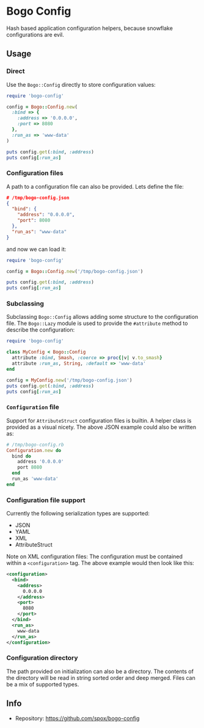 # Bogo Config

Hash based application configuration helpers, because
snowflake configurations are evil.

## Usage

### Direct

Use the `Bogo::Config` directly to store configuration values:

```ruby
require 'bogo-config'

config = Bogo::Config.new(
  :bind => {
    :address => '0.0.0.0',
    :port => 8080
  },
  :run_as => 'www-data'
)

puts config.get(:bind, :address)
puts config[:run_as]
```

### Configuration files

A path to a configuration file can also be provided. Lets
define the file:

```json
# /tmp/bogo-config.json
{
  "bind": {
    "address": "0.0.0.0",
    "port": 8080
  },
  "run_as": "www-data"
}
```

and now we can load it:

```ruby
require 'bogo-config'

config = Bogo::Config.new('/tmp/bogo-config.json')

puts config.get(:bind, :address)
puts config[:run_as]
```

### Subclassing

Subclassing `Bogo::Config` allows adding some structure
to the configuration file. The `Bogo::Lazy` module is
used to provide the `#attribute` method to describe
the configuration:

```ruby
require 'bogo-config'

class MyConfig < Bogo::Config
  attribute :bind, Smash, :coerce => proc{|v| v.to_smash}
  attribute :run_as, String, :default => 'www-data'
end

config = MyConfig.new('/tmp/bogo-config.json')
puts config.get(:bind, :address)
puts config[:run_as]
```

### `Configuration` file

Support for `AttributeStruct` configuration files is builtin.
A helper class is provided as a visual nicety. The above
JSON example could also be written as:

```ruby
# /tmp/bogo-config.rb
Configuration.new do
  bind do
    address '0.0.0.0'
    port 8080
  end
  run_as 'www-data'
end
```

### Configuration file support

Currently the following serialization types are supported:

* JSON
* YAML
* XML
* AttributeStruct

Note on XML configuration files: The configuration must
be contained within a `<configuration>` tag. The above
example would then look like this:

```xml
<configuration>
  <bind>
    <address>
      0.0.0.0
    </address>
    <port>
      8080
    </port>
  </bind>
  <run_as>
    www-data
  </run_as>
</configuration>
```

### Configuration directory

The path provided on initialization can also be a directory.
The contents of the directory will be read in string sorted
order and deep merged. Files can be a mix of supported types.

## Info
* Repository: https://github.com/spox/bogo-config
